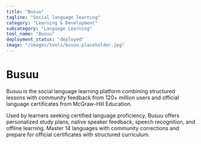 ```yaml
---
title: "Busuu"
tagline: "Social language learning"
category: "Learning & Development"
subcategory: "Language Learning"
tool_name: "Busuu"
deployment_status: "deployed"
image: "/images/tools/busuu-placeholder.jpg"
---
```


# Busuu

Busuu is the social language learning platform combining structured lessons with community feedback from 120+ million users and official language certificates from McGraw-Hill Education.

Used by learners seeking certified language proficiency, Busuu offers personalized study plans, native speaker feedback, speech recognition, and offline learning. Master 14 languages with community corrections and prepare for official certificates with structured curriculum.